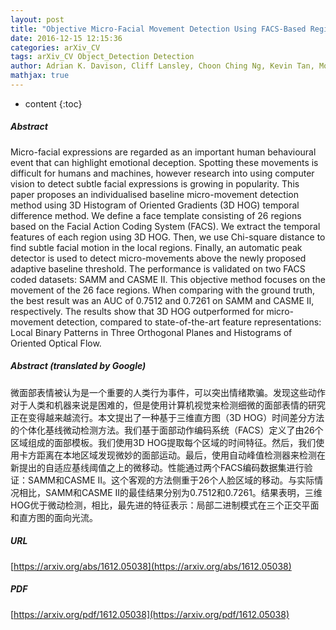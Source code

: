 ```yaml
---
layout: post
title: "Objective Micro-Facial Movement Detection Using FACS-Based Regions and Baseline Evaluation"
date: 2016-12-15 12:15:36
categories: arXiv_CV
tags: arXiv_CV Object_Detection Detection
author: Adrian K. Davison, Cliff Lansley, Choon Ching Ng, Kevin Tan, Moi Hoon Yap
mathjax: true
---
```


* content
{:toc}

##### Abstract
Micro-facial expressions are regarded as an important human behavioural event that can highlight emotional deception. Spotting these movements is difficult for humans and machines, however research into using computer vision to detect subtle facial expressions is growing in popularity. This paper proposes an individualised baseline micro-movement detection method using 3D Histogram of Oriented Gradients (3D HOG) temporal difference method. We define a face template consisting of 26 regions based on the Facial Action Coding System (FACS). We extract the temporal features of each region using 3D HOG. Then, we use Chi-square distance to find subtle facial motion in the local regions. Finally, an automatic peak detector is used to detect micro-movements above the newly proposed adaptive baseline threshold. The performance is validated on two FACS coded datasets: SAMM and CASME II. This objective method focuses on the movement of the 26 face regions. When comparing with the ground truth, the best result was an AUC of 0.7512 and 0.7261 on SAMM and CASME II, respectively. The results show that 3D HOG outperformed for micro-movement detection, compared to state-of-the-art feature representations: Local Binary Patterns in Three Orthogonal Planes and Histograms of Oriented Optical Flow.

##### Abstract (translated by Google)
微面部表情被认为是一个重要的人类行为事件，可以突出情绪欺骗。发现这些动作对于人类和机器来说是困难的，但是使用计算机视觉来检测细微的面部表情的研究正在变得越来越流行。本文提出了一种基于三维直方图（3D HOG）时间差分方法的个体化基线微动检测方法。我们基于面部动作编码系统（FACS）定义了由26个区域组成的面部模板。我们使用3D HOG提取每个区域的时间特征。然后，我们使用卡方距离在本地区域发现微妙的面部运动。最后，使用自动峰值检测器来检测在新提出的自适应基线阈值之上的微移动。性能通过两个FACS编码数据集进行验证：SAMM和CASME II。这个客观的方法侧重于26个人脸区域的移动。与实际情况相比，SAMM和CASME II的最佳结果分别为0.7512和0.7261。结果表明，三维HOG优于微动检测，相比，最先进的特征表示：局部二进制模式在三个正交平面和直方图的面向光流。

##### URL
[https://arxiv.org/abs/1612.05038](https://arxiv.org/abs/1612.05038)

##### PDF
[https://arxiv.org/pdf/1612.05038](https://arxiv.org/pdf/1612.05038)

